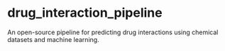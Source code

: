 # drug_interaction_pipeline
An open-source pipeline for predicting drug interactions using chemical datasets and machine learning.
